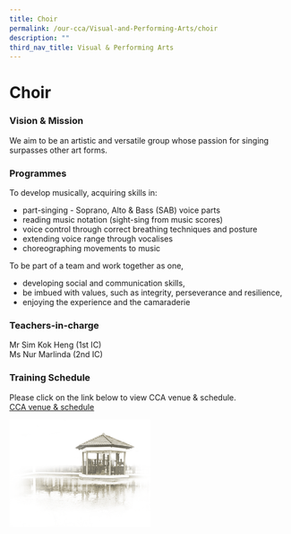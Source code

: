 ```yaml
---
title: Choir
permalink: /our-cca/Visual-and-Performing-Arts/choir
description: ""
third_nav_title: Visual & Performing Arts
---
```

# **Choir**

### Vision & Mission
We aim to be an artistic and versatile group whose passion for singing surpasses other art forms.

### Programmes
To develop musically, acquiring skills in:  

*   part-singing - Soprano, Alto & Bass (SAB) voice parts
*   reading music notation (sight-sing from music scores)
*   voice control through correct breathing techniques and posture
*   extending voice range through vocalises
*   choreographing movements to music

To be part of a team and work together as one,
*   developing social and communication skills,
*   be imbued with values, such as integrity, perseverance and resilience,
*   enjoying the experience and the camaraderie

### Teachers-in-charge
Mr Sim Kok Heng (1st IC)  
Ms Nur Marlinda (2nd IC)

### Training Schedule

Please click on the link below to view CCA venue & schedule.   
[CCA venue & schedule](/useful-links/parents/cca-venue-n-schedule)

<img src="/images/pavilion.png" 
     style="width:50%">